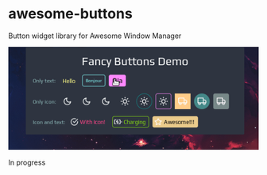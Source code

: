 # awesome-buttons

Button widget library for Awesome Window Manager

![screenshot](./screenshot.gif)

In progress